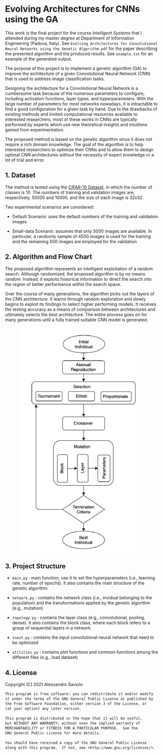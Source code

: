 # Evolving Architectures for CNNs using the GA

This work is the final project for the course _Intelligent Systems_ that I attended during my master degree at Department of Information Engineering (Padova, Italy). See `Evolving Architectures for Convolutional Neural Networks using the Genetic Algorithm.pdf` for the paper describing the presented algorithm and the produced results. See `example.txt` for an example of the generated output.

The purpose of this project is to implement a genetic algorithm (GA) to improve the architecture of a given Convolutional Neural Network (CNN) that is used to address image classification tasks.

Designing the architecture for a Convolutional Neural Network is a cumbersome task because of the numerous parameters to configure, including activation functions, layer types, and hyperparameters. With the large number of parameters for most networks nowadays, it is intractable to find a good configuration for a given task by hand. Due to the drawbacks of existing methods and limited computational resources available to interested researchers, most of these works in CNNs are typically performed by experts which use new theoretical insights and intuitions gained from experimentation.

The proposed method is based on the genetic algorithm since it does not require a rich domain knowledge. The goal of the algorithm is to help interested researchers to optimize their CNNs and to allow them to design optimal CNN architectures without the necessity of expert knowledge or a lot of trial and error.

## 1. Dataset

The method is tested using the [CIFAR-10 Dataset](https://www.cs.toronto.edu/~kriz/cifar.html), in which the number of classes is 10. The numbers of training and validation images are, respectively, 50000 and 10000, and the size of each image is 32x32.

Two experimental scenarios are considered:

- Default Scenario: uses the default numbers of the training and validation images

- Small-data Scenario: assumes that only 5000 images are available. In particular, a randomly sample of 4500 images is used for the training and the remaining 500 images are employed for the validation

## 2. Algorithm and Flow Chart

The proposed algorithm represents an intelligent exploitation of a random search. Although randomized, the proposed algorithm is by no means random. Instead, it exploits historical information to direct the search into the region of better performance within the search space.

Over the course of many generations, the algorithm picks out the layers of the CNN architecture. It learns through random exploration and slowly begins to exploit its findings to select higher performing models. It receives the testing accuracy as a means of comparison between architectures and ultimately selects the best architecture. The entire process goes on for many generations until a fully trained suitable CNN model is generated.

<p align="center">
  <img src="https://github.com/AlessandroSaviolo/Evolving-CNNs-using-GA/blob/master/flowchart.png" width="400">
</p>

## 3. Project Structure

- `main.py` : main function, use it to set the hyperparameters (i.e., learning rate, number of epochs). It also contains the main structure of the genetic algorithm

- `network.py` : contains the network class (i.e., invidual belonging to the population) and the transformations applied by the genetic algorithm (e.g., mutation)

- `topology.py` : contains the layer class (e.g., convolutional, pooling, dense). It also contains the block class, where each block refers to a group of sequential layers in a network

- `inout.py` : contains the input convolutional neural network that need to be optimized

- `utilities.py` : contains plot functions and common functions among the different files (e.g., load dataset)

## 4. License

Copyright (C) 2021 Alessandro Saviolo
```
This program is free software: you can redistribute it and/or modify
it under the terms of the GNU General Public License as published by
the Free Software Foundation, either version 3 of the License, or
(at your option) any later version.

This program is distributed in the hope that it will be useful,
but WITHOUT ANY WARRANTY; without even the implied warranty of
MERCHANTABILITY or FITNESS FOR A PARTICULAR PURPOSE.  See the
GNU General Public License for more details.

You should have received a copy of the GNU General Public License
along with this program.  If not, see <http://www.gnu.org/licenses/>.
```
